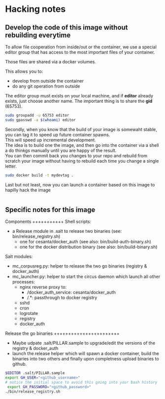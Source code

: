 Hacking notes
================
Develop the code of this image without rebuilding everytime
------------------------------------------------------------
To allow file cooperation from inside/out or the container, we use a special editor group that has access to the most important files of your container.

Those files are shared via a docker volumes.

This allows you to:
- develop from outside the container
- do any git operation from outside

The editor group must exists on your local machine, and if **editor** already exists, just choose another name. The important thing is to share the **gid** (65753).
```bash
sudo groupadd -u 65753 editor
sudo gpasswd -a $(whoami) editor
```
Secondly, when you know that the build of your image is somewaht stable, you can tag it to speed up future container spawns.<br/>
This will speed up incremental development.<br/>
The idea is to build one the image, and then go into the container via a shell a do thinkgs manually until you are happy of the result.<br/>
You can then commit back you changes to your repo and rebuild from scratch your image without having to rebuild each time you change a single letter.<br/>

```bash
sudo docker build -t mydevtag .
```

Last but not least, now you can launch a container based on this image to hapilly hack the image
```bash
```

Specific notes for this image
------------------------------
Components
+++++++++++
Shell scripts:
- a Release module in .salt to release two binaries (see: bin/release_registry.sh)
	-  one for cesanta/docker_auth (see also: bin/build-auth-binary.sh)
	-  one for the docker distribution binary (see also: bin/build-binary.sh)

Salt modules:
- mc_corpusreg.py: helper to release the two go binaries (registry & docker_auth)
- mc_launcher.py: helper to start the circus daemon which launch all other processes:
    - nginx reverse proxy to:
        - /docker_auth_service: cesanta/docker_auth
        - /.*: passthrough to docker registry
	- sshd
	- cron
	- logrotate
	- registry
	- docker_auth

Release the go binaries
+++++++++++++++++++++++
- Maybe udpate .salt/PILLAR.sample to upgrade/edit the versions of the registry & docker_auth
- launch the release helper which will spawn a docker container, build the binaries into two others and finally upon completness upload binaries to github.
```bash
$EDITOR .salt/PILLAR.sample
export GH_USER="<github_username>"
# notice the initial space to avoid this going into your bash history
 export GH_PASSWORD="<github_password>"
./bin/release_registry.sh
```

